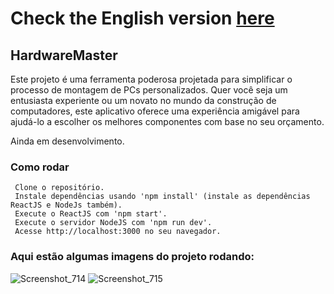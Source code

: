 # Check the English version <a href="README.md">here</a>

## HardwareMaster

Este projeto é uma ferramenta poderosa projetada para simplificar o processo de montagem de PCs personalizados. Quer você seja um entusiasta experiente ou um novato no mundo da construção de computadores,
este aplicativo oferece uma experiência amigável para ajudá-lo a escolher os melhores componentes com base no seu orçamento.

Ainda em desenvolvimento.

### Como rodar

     Clone o repositório.
     Instale dependências usando 'npm install' (instale as dependências ReactJS e NodeJs também).
     Execute o ReactJS com 'npm start'.
     Execute o servidor NodeJS com 'npm run dev'.
     Acesse http://localhost:3000 no seu navegador.
    
### Aqui estão algumas imagens do projeto rodando:

![Screenshot_714](https://github.com/RuanEmanuell/hardwaremaster/assets/113607857/b9039349-85eb-43b7-9560-0eb8aa488875)
![Screenshot_715](https://github.com/RuanEmanuell/hardwaremaster/assets/113607857/fbd4a424-4f68-4de9-88b0-8f677404b2b6)
